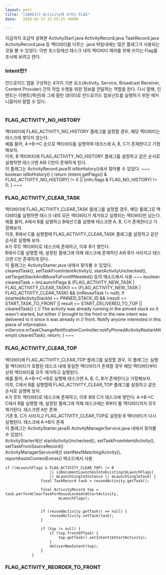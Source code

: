 ```yaml
---
layout: post
title: "[180517] Activity에 쓰이는 FLAG"
date:   2018-05-17 15:55:25 +0900

---
```

지금까지 조금씩 살펴본 ActivityStart.java ActivityRecord.java TaskRecord.java ActivityRecord.java 등 액티비티를 다루는 .java 파일내에는 많은 플래그가 사용되는 것을 볼 수 있었다. 이번 포스팅에선 태스크 내의 액티비티 제어를 위해 쓰이는 Flag를 조사해 보려고 한다.


<h3>Intent란?</h3>
안드로이드 앱을 구성하는 4가지 기본 요소(Activity, Service, Broadcast Receiver, Content Provider) 간의 작업 수행을 위한 정보를 전달하는 역할을 한다.
다시 말해, 인텐트는 이벤트(액션)와 그에 딸린 데이터로 안드로이드 컴포넌트를 실행하기 위한 메커니즘이라 말할 수 있다.
<br>
<br>
<h3>FLAG_ACTIVITY_NO_HISTORY</h3>
액티비티에 FLAG_ACTIVITY_NO_HISTORY 플래그를 설정할 경우, 해당 액티비티는 태스크에 쌓이지 않는다.<br>
예를 들어, A->B->C 순으로 액티비티를 실행하여 태크스에 A, B, C가 존재한다고 가정해보자.<br>
이후, B 액티비티에 FLAG_ACTIVITY_NO_HISTORY 플래그를 설정하고 같은 순서로 실행하면 태스크엔 A와 C만이 존재하게 된다.<br>
이 플래그는 ActivityRecord.java의 isNoHistory()에서 찾아볼 수 있었다.
~~~
boolean isNoHistory() {
    return (intent.getFlags() & FLAG_ACTIVITY_NO_HISTORY) != 0
            || (info.flags & FLAG_NO_HISTORY) != 0;
}
~~~
<br>
<h3>FLAG_ACTIVITY_CLEAR_TASK</h3>
액티비티에 FLAG_ACTIVITY_CLEAR_TASK 플래그를 설정할 경우, 해당 플래그로 액티비티를 실행하면 태스크 내의 모든 액티비티가 제거되고 실행되는 액티비티만 남는다.<br>
예를 들어, A에서 B를 실행하고 B에선 C를 실행해 태스크엔 A, B, C가 존재한다고 가정해보자.<br>
이후, B에서 C를 실행할때 FLAG_ACTIVITY_CLEAR_TASK 플래그를 설정하고 같은 순서로 실행해 보자.<br>
A가 루트 액티비티로 태스크에 존재하고, 이후 B가 쌓인다.<br>
B에서 C를 실행할 때, 설정된 플래그에 의해 태스크에 존재하던 A와 B가 사라지고 태스크엔 C만 존재하게 된다.<br>
이 플래그는 ActivityStarter.java 내에서 찾아볼 수 있었다.<br>
clearedTask(), setTaskFromIntentActivity(), startActivityUnchecked(), setTargetStackAndMoveToFrontIfNeeded() 등의 메소드에서 사용
~~~
boolean clearedTask = (mLaunchFlags & (FLAG_ACTIVITY_NEW_TASK | FLAG_ACTIVITY_CLEAR_TASK))
        == (FLAG_ACTIVITY_NEW_TASK | FLAG_ACTIVITY_CLEAR_TASK) && (mReuseTask != null);
if (startedActivityStackId == PINNED_STACK_ID && (result == START_TASK_TO_FRONT
        || result == START_DELIVERED_TO_TOP || clearedTask)) {
    // The activity was already running in the pinned stack so it wasn't started, but either
    // brought to the front or the new intent was delivered to it since it was already in
    // front. Notify anyone interested in this piece of information.
    mService.mTaskChangeNotificationController.notifyPinnedActivityRestartAttempt(
            clearedTask);
    return;
}
~~~
<br>
<h3>FLAG_ACTIVITY_CLEAR_TOP</h3>
액티비티에 FLAG_ACTIVITY_CLEAR_TOP 플래그를 설정할 경우, 이 플래그는 실행될 액티비티가 포함된 태스크 내에 동일한 액티비티가 존재할 경우 해당 액티비티부터 상위 액티비티를 모두 제거하고 실행된다.<br>
예를 들어, A->B->C->B로 실행해 태스크엔 A, B, C, B가 존재한다고 가정해보자.<br>
이후, C에서 B를 실행할때 FLAG_ACTIVITY_CLEAR_TOP 플래그를 설정하고 같은 순서로 실행해 보자.<br>
A가 루트 액티비티로 태스크에 존재하고, 이후 B와 C가 태스크에 쌓인다. A->B->C<br>
C에서 B를 실행할 때, 설정된 플래그에 의해 태스크에는 B부터 톱 액티비티까지 모두 제거된다. 태스크엔 A만 존재<br>
기존 B, C가 사라지고 FLAG_ACTIVITY_CLEAR_TOP로 설정된 B 액티비티가 다시 실행된다. 태스크에 A->B가 존재<br>
이 플래그는 ActivityStarter.java와 ActivityManagerService.java 내에서 찾아볼 수 있었다.<br>
ActivityStarter에선 startActivityUnchecked(), setTaskFromIntentActivity(), setTaskFromSourceRecord() <br>
ActivityManagerService에선 startNextMatchingActivity(), reportAssistContextExtras() 메소드에서 사용

~~~
if ((mLaunchFlags & FLAG_ACTIVITY_CLEAR_TOP) != 0
                    || isDocumentLaunchesIntoExisting(mLaunchFlags)
                    || mLaunchSingleInstance || mLaunchSingleTask) {
                final TaskRecord task = reusedActivity.getTask();

                final ActivityRecord top = task.performClearTaskForReuseLocked(mStartActivity,
                        mLaunchFlags);


                if (reusedActivity.getTask() == null) {
                    reusedActivity.setTask(task);
                }

                if (top != null) {
                    if (top.frontOfTask) {
                        top.getTask().setIntent(mStartActivity);
                    }
                    deliverNewIntent(top);
                }
            }
~~~

<h3>FLAG_ACTIVITY_REORDER_TO_FRONT</h3>
